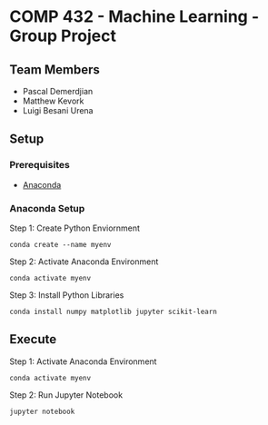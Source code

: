 # COMP 432 - Machine Learning - Group Project
## Team Members
- Pascal Demerdjian
- Matthew Kevork
- Luigi Besani Urena
## Setup
### Prerequisites
- [Anaconda](https://www.anaconda.com/)

### Anaconda Setup
Step 1: Create Python Enviornment

```shell
conda create --name myenv
```
Step 2: Activate Anaconda Environment

```shell
conda activate myenv
```
Step 3: Install Python Libraries

```shell
conda install numpy matplotlib jupyter scikit-learn
```

## Execute
Step 1: Activate Anaconda Environment

```shell
conda activate myenv
```
Step 2: Run Jupyter Notebook
```shell
jupyter notebook
```
